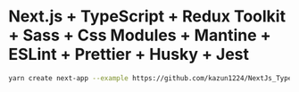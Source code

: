 # Next.js + TypeScript + Redux Toolkit + Sass + Css Modules + Mantine + ESLint + Prettier + Husky + Jest

```bash
yarn create next-app --example https://github.com/kazun1224/NextJs_TypeScript_ReduxToolkit_Sass_CSSMdules_Mantine_ESLint_Prettier_Husky_Jest_Template.git
```
